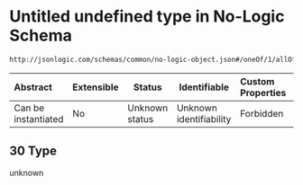 # Untitled undefined type in No-Logic Schema

```txt
http://jsonlogic.com/schemas/common/no-logic-object.json#/oneOf/1/allOf/1/not/oneOf/30
```




| Abstract            | Extensible | Status         | Identifiable            | Custom Properties | Additional Properties | Access Restrictions | Defined In                                                                   |
| :------------------ | ---------- | -------------- | ----------------------- | :---------------- | --------------------- | ------------------- | ---------------------------------------------------------------------------- |
| Can be instantiated | No         | Unknown status | Unknown identifiability | Forbidden         | Allowed               | none                | [no-logic-object.json\*](common/no-logic-object.json "open original schema") |

## 30 Type

unknown
